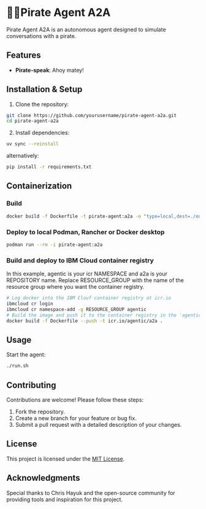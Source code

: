 # 🏴‍☠️Pirate Agent A2A

Pirate Agent A2A is an autonomous agent designed to simulate conversations with a pirate. 

## Features

- **Pirate-speak**: Ahoy matey! 

## Installation & Setup

1. Clone the repository:
```bash
git clone https://github.com/yourusername/pirate-agent-a2a.git
cd pirate-agent-a2a
```
2. Install dependencies:
```bash
uv sync --reinstall
```
alternatively:
```bash
pip install -r requirements.txt
```

## Containerization

### Build

```bash
docker build -f Dockerfile -t pirate-agent:a2a -o "type=local,dest=./out/pirate-agent" --load .
```

### Deploy to local Podman, Rancher or Docker desktop
```bash
podman run --rm -i pirate-agent:a2a
```

### Build and deploy to IBM Cloud container registry
In this example, agentic is your icr NAMESPACE and a2a is your REPOSITORY name.
Replace RESOURCE_GROUP with the name of the resource group where you want the container registry.
```bash
# Log docker into the IBM Clouf container registry at icr.io
ibmcloud cr login 
ibmcloud cr namespace-add -g RESOURCE_GROUP agentic
# Build the image and push it to the container registry in the 'agentic' namespace and 'a2a' repository.
docker build -f Dockerfile --push -t icr.io/agentic/a2a .

```

## Usage

Start the agent:
```bash
./run.sh
```

## Contributing

Contributions are welcome! Please follow these steps:

1. Fork the repository.
2. Create a new branch for your feature or bug fix.
3. Submit a pull request with a detailed description of your changes.

## License

This project is licensed under the [MIT License](LICENSE).

## Acknowledgments

Special thanks to Chris Hayuk and the open-source community for providing tools and inspiration for this project.
